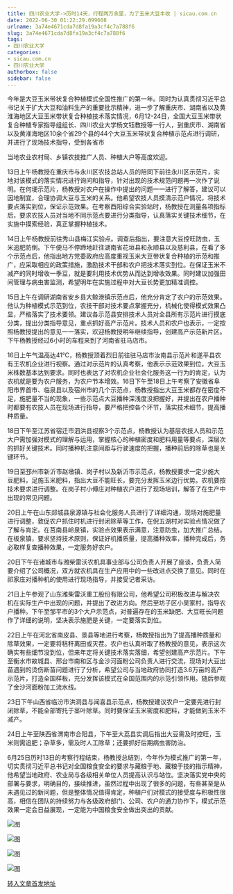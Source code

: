 ```yaml
---
title: 四川农业大学->历时14天，行程两万余里，为了玉米大豆丰收 | sicau.com.cn
date: 2022-06-30 01:22:29.099608
urlname: 3a74e4671cda7d8fa19a3cf4c7a788f6
slug: 3a74e4671cda7d8fa19a3cf4c7a788f6
tags: 
- 四川农业大学
categories:
- sicau.com.cn
- 四川农业大学
authorbox: false
sidebar: false
---
```

今年是大豆玉米带状复合种植模式全国性推广的第一年。同时为认真贯彻习近平总书记关于扩大大豆和油料生产的重要批示精神，进一步了解重庆市、湖南省以及黄淮海地区大豆玉米带状复合种植技术落实情况，6月12-24日，全国大豆玉米带状复合种植专家指导组组长、四川农业大学杨文钰教授等一行人，到重庆市、湖南省以及黄淮海地区10余个省29个县的44个大豆玉米带状复合种植示范点进行调研，并进行了现场技术指导，受到各省市
<!--more-->
当地农业农村局、乡镇农技推广人员、种植大户等高度欢迎。  

13日上午杨教授在重庆市与永川区农技总站人员的陪同下前往永川区示范片，实地对该模式的落实情况进行询问和指导，针对出现的技术规范问题再一次作了说明。在何埂示范片，杨教授对农户在操作中提出的问题一一进行了解答，建议可以因地制宜，合理协调大豆与玉米的关系。他希望农技人员摸清示范户情况，将技术要点落实到位，保证示范效果。在考察酉阳综合实验站时，杨教授在测量各项指标后，要求农技人员对当地不同示范点要进行分类指导，认真落实关键技术细节，在实施中摸索经验，真正掌握种植技术。

14日上午杨教授前往秀山县梅江实验点。调查后指出，要注意大豆控旺防虫，玉米追肥防倒。下午便马不停蹄地赶往湖南省花垣县和永顺县以及慈利县，在看了多个示范点后，他指出地方党委政府应高度重视玉米大豆带状复合种植的示范和推广，应采取相应的政策措施，激励技术干部和农户把技术落实到位。在保证玉米不减产的同时增收一季豆，就是要利用技术优势从而达到增收效果。同时建议加强田间管理与病虫害监测，希望明年在实施过程中对大豆长势更加精准调控。  

15日上午在调研湖南省安乡县大鲸港镇示范点后，他充分肯定了农户的示范效果。他认为种植模式示范到位，农技干部对技术要点掌握充分，机械化使得模式效果凸显，严格落实了技术要领。建议各示范县安排技术人员对全县所有示范片进行摸底分类，提出分类指导意见，重点抓好高产示范片。技术人员和农户也表示，一定按照杨教授提出的意见一一落实，欢迎杨教授明年继续指导，创建高产示范新片区。下午杨教授经过6小时的车程来到了河南省驻马店市。

16日上午气温高达41℃，杨教授顶着烈日前往驻马店市汝南县示范片和遂平县农有王农机企业进行视察。通过对示范片的认真考察，他表示示范效果到位，大豆玉米株数基本达到要求。同时也表达了对农机企业社会化服务这一行为的肯定，认为农机就是要为农户服务，为农户节本增效。16日下午至18日上午考察了安徽省阜阳市界首市、临泉县以及宿州市的几个示范点，杨教授指出大豆玉米都存在密度不足，施肥量不当的现象，一些示范点大豆播种深浅度没把握好，并提出在农户播种时都要有农技人员在现场进行指导，要严格把控各个环节，落实技术细节，提高播种质量。

18日下午至江苏省宿迁市泗洪县视察3个示范点，杨教授认为基层农技人员和示范大户需加强对模式的理解与运用，掌握核心的种植密度和肥料用量等要点，深层次的抓好关键技术。同时播种机注意间距与行驶速度的把握，播种前后的除草也是关键环节。

19日至邳州市新沂市赵墩镇、岗子村以及新沂市示范点，杨教授要求一定少施大豆肥料，足施玉米肥料，指出大豆不能旺长，要充分发挥玉米边行优势。农机要按技术要求进行调整。在岗子村小傅庄对种植农户进行了现场培训，解答了在生产中出现的常见问题。

20日上午在山东郯城县泉源镇与社会化服务人员进行了详细沟通，现场对施肥量进行调整，敦促农户抓住时机进行封闭除草等工作，在倪五湖村对实验点情况做了了解与肯定。在莒南县岭泉镇，实验点效果表示满意，注意防虫，加大推广总结。在板泉镇，要求坚持技术原则，保证好机播质量，提高播种效率，播种完成后，务必取样复查播种效果，一定服务好农户。

20日下午在诸城市与潍柴雷沃农机具事业部与公司负责人开展了座谈，负责人简要介绍了公司概况，双方就农机具在生产应用中的一些改进点交换了意见。同时在祁家庄对播种机的使用进行现场指导，并接受记者采访。

21日上午参观了山东潍柴雷沃重工股份有限公司，他希望公司积极改进与解决农机在实际生产中出现的问题，并提出了改进方向。然后至坊子区小吴家村，指导农户播种。下午至邹平市的3个大户示范点，对普遍存在的玉米缺肥、大豆旺长问题作了详细的说明，坚决表示施肥是关键，一定要落实到位。

22日上午在河北省南皮县、景县等地进行考察，杨教授指出为了提高播种质量和除草效果，一定要将秸秆离田或灭茬。农户也认真听取了杨教授的意见，表示这次确实有些细节没到位，但来年定将关键技术落实落细，希望创建高产示范片。下午至衡水市故城县、邢台市南和区与金沙河面粉公司负责人进行交流，现场对大豆出苗遇到的烫伤断苗问题进行了分析，希望公司与当地政府协同打造3.6万亩的高产示范片，打造全国样板，充分发挥该模式在全国范围内的示范引领作用。随后参观了金沙河面粉加工流水线。

23日下午山西省临汾市洪洞县与闻喜县示范点，杨教授建议农户一定要先进行封闭除草，不能全部寄托于茎叶除草。同时要保证玉米密度和肥料，才能做到玉米不减产。

24日上午至陕西省渭南市合阳县，下午至大荔县实调后指出大豆需及时控旺，玉米则需追肥；杂草多，需及时人工除草；还要抓好后期病虫害防治。

6月25日历时13日的考察行程结束，杨教授总结到，今年作为模式推广的第一年，切实贯彻习近平总书记对全国粮食安全的要求与藏粮于地、藏粮于技的指示精神，他希望当地政府、农业局与各级相关单位人员提高认识与站位。坚决落实党中央的部署与要求，明确目的，接续推进，虽然过程中出现了很多的问题，有些甚至是从未遇见过的新问题，但是整体情况值得肯定，种植户们对模式的接受度与积极性很高，相信在团队的持续努力与各级政府部门、公司、农户的通力协作下，模式示范效果一定会日益展现，一定能为中国粮食安全做出突出的贡献。

![图](https://news.sicau.edu.cn/__local/5/62/26/4D29422C6560AB7B86E0FF6FE6A_88B312E1_113D1.jpg)

![图](https://news.sicau.edu.cn/__local/8/E6/35/713185B0AFC905D040FA74A9B12_041A15AE_1B937.jpg)

![图](https://news.sicau.edu.cn/__local/2/E0/B3/18C7AC8269337605D391648BD3E_445437B2_13784.jpg)

![图](https://news.sicau.edu.cn/__local/E/42/43/D45EE24424A566EB73DD303708D_D697CEBA_15A6C.jpg)

[转入文章首发地址](https://news.sicau.edu.cn/info/1078/68597.htm)